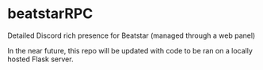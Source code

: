 # beatstarRPC
Detailed Discord rich presence for Beatstar (managed through a web panel)

In the near future, this repo will be updated with code to be ran on a locally hosted Flask server.
